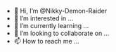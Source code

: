 - 👋 Hi, I’m @Nikky-Demon-Raider
- 👀 I’m interested in ...
- 🌱 I’m currently learning ...
- 💞️ I’m looking to collaborate on ...
- 📫 How to reach me ...

<!---
Nikky-Demon-Raider/Nikky-Demon-Raider is a ✨ special ✨ repository because its `README.md` (this file) appears on your GitHub profile.
You can click the Preview link to take a look at your changes.
--->
